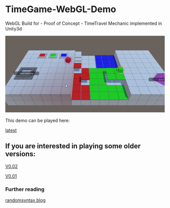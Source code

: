 # TimeGame-WebGL-Demo
WebGL Build for - Proof of Concept - TimeTravel Mechanic implemented in Unity3d

![V0.02](https://raw.githubusercontent.com/Gaweph/TimeGame-WebGL-Demo/master/V0.02/V0.02.png)

This demo can be played here:

[latest](https://gaweph.github.io/TimeGame-WebGL-Demo/latest/)

## If you are interested in playing some older versions:
[V0.02](https://gaweph.github.io/TimeGame-WebGL-Demo/V0.02/)

[V0.01](https://gaweph.github.io/TimeGame-WebGL-Demo/V0.01/)

### Further reading
[randomsyntax blog](http://blog.randomsyntax.net/categories/Gamedev/Timegame/)
